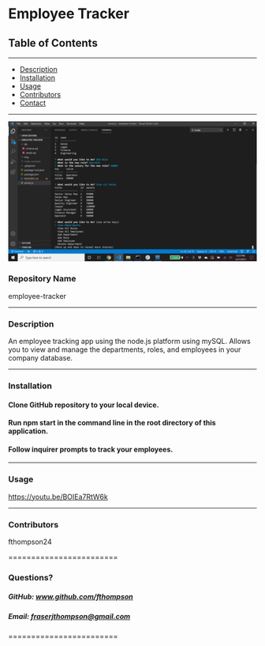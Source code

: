 
# Employee Tracker


## **Table of Contents**
***
* [Description](#description)
* [Installation](#installation)
* [Usage](#usage)
* [Contributors](#contributors)
* [Contact](#questions)

***

![Alt text](/img/screenshot.png?raw=true "Optional Title")

### **Repository Name**  
employee-tracker

***

### **Description**  
An employee tracking app using the node.js platform using mySQL. Allows you to view and manage the departments, roles, and employees in your company database.

***

### **Installation**  
#### Clone GitHub repository to your local device. 
#### Run npm start in the command line in the root directory of this application. 
#### Follow inquirer prompts to track your employees.

***

### **Usage**  
https://youtu.be/BOIEa7RtW6k

***

### **Contributors**  
fthompson24

========================

### Questions?
##### GitHub: www.github.com/fthompson
##### Email: fraserjthompson@gmail.com

========================